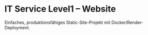 # IT Service Level1 – Website
Einfaches, produktionsfähiges Static-Site-Projekt mit Docker/Render-Deployment.
